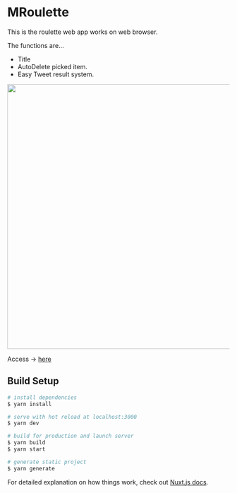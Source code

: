 # MRoulette

This is the roulette web app works on web browser.

The functions are...

- Title
- AutoDelete picked item.
- Easy Tweet result system.


<img src="https://github.com/masibw/dataStore/blob/master/ss.png" height="600" width="900">

Access ->  [here](https://masibw.github.io/MRoulette/)


## Build Setup

``` bash
# install dependencies
$ yarn install

# serve with hot reload at localhost:3000
$ yarn dev

# build for production and launch server
$ yarn build
$ yarn start

# generate static project
$ yarn generate
```

For detailed explanation on how things work, check out [Nuxt.js docs](https://nuxtjs.org).
